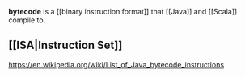 **bytecode** is a [[binary instruction format]] that [[Java]] and [[Scala]] compile to.

## [[ISA|Instruction Set]]

https://en.wikipedia.org/wiki/List_of_Java_bytecode_instructions